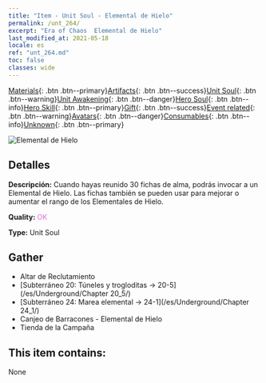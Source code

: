 ```yaml
---
title: "Item - Unit Soul - Elemental de Hielo"
permalink: /unt_264/
excerpt: "Era of Chaos  Elemental de Hielo"
last_modified_at: 2021-05-18
locale: es
ref: "unt_264.md"
toc: false
classes: wide
---
```

 [Materials](/ItemsES/){: .btn .btn--primary}[Artifacts](/ItemsES/Artifacts/){: .btn .btn--success}[Unit Soul](/ItemsES/UnitSoul/){: .btn .btn--warning}[Unit Awakening](/ItemsES/UnitAwakening/){: .btn .btn--danger}[Hero Soul](/ItemsES/HeroSoul/){: .btn .btn--info}[Hero Skill](/ItemsES/HeroSkill/){: .btn .btn--primary}[Gift](/ItemsES/Gift/){: .btn .btn--success}[Event related](/ItemsES/Events/){: .btn .btn--warning}[Avatars](/ItemsES/Avatars/){: .btn .btn--danger}[Consumables](/ItemsES/Consumables/){: .btn .btn--info}[Unknown](/ItemsES/Unknown/){: .btn .btn--primary}

 ![Elemental de Hielo](/images/u/ti_bingyuansu2.jpg)

## Detalles
 **Descripción:** Cuando hayas reunido 30 fichas de alma, podrás invocar a un Elemental de Hielo. Las fichas también se pueden usar para mejorar o aumentar el rango de los Elementales de Hielo.

 **Quality:** <span style="color: #DA70D6">OK</span>

 **Type:** Unit Soul

## Gather

*    Altar de Reclutamiento 
*    [Subterráneo 20: Túneles y trogloditas -> 20-5](/es/Underground/Chapter 20_5/) 
*    [Subterráneo 24: Marea elemental -> 24-1](/es/Underground/Chapter 24_1/) 
*    Canjeo de Barracones - Elemental de Hielo 
*    Tienda de la Campaña 

## This item contains:

  None

